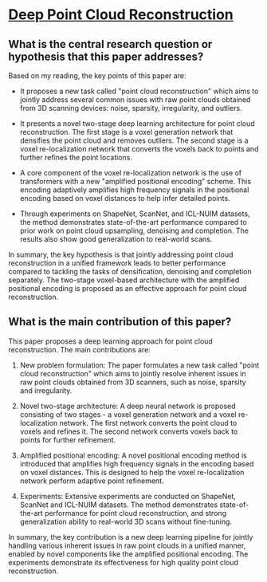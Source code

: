 # [Deep Point Cloud Reconstruction](https://arxiv.org/abs/2111.11704v2)

## What is the central research question or hypothesis that this paper addresses?

 Based on my reading, the key points of this paper are:

- It proposes a new task called "point cloud reconstruction" which aims to jointly address several common issues with raw point clouds obtained from 3D scanning devices: noise, sparsity, irregularity, and outliers. 

- It presents a novel two-stage deep learning architecture for point cloud reconstruction. The first stage is a voxel generation network that densifies the point cloud and removes outliers. The second stage is a voxel re-localization network that converts the voxels back to points and further refines the point locations.

- A core component of the voxel re-localization network is the use of transformers with a new "amplified positional encoding" scheme. This encoding adaptively amplifies high frequency signals in the positional encoding based on voxel distances to help infer detailed points.

- Through experiments on ShapeNet, ScanNet, and ICL-NUIM datasets, the method demonstrates state-of-the-art performance compared to prior work on point cloud upsampling, denoising and completion. The results also show good generalization to real-world scans.

In summary, the key hypothesis is that jointly addressing point cloud reconstruction in a unified framework leads to better performance compared to tackling the tasks of densification, denoising and completion separately. The two-stage voxel-based architecture with the amplified positional encoding is proposed as an effective approach for point cloud reconstruction.


## What is the main contribution of this paper?

 This paper proposes a deep learning approach for point cloud reconstruction. The main contributions are:

1. New problem formulation: The paper formulates a new task called "point cloud reconstruction" which aims to jointly resolve inherent issues in raw point clouds obtained from 3D scanners, such as noise, sparsity and irregularity. 

2. Novel two-stage architecture: A deep neural network is proposed consisting of two stages - a voxel generation network and a voxel re-localization network. The first network converts the point cloud to voxels and refines it. The second network converts voxels back to points for further refinement.

3. Amplified positional encoding: A novel positional encoding method is introduced that amplifies high frequency signals in the encoding based on voxel distances. This is designed to help the voxel re-localization network perform adaptive point refinement.

4. Experiments: Extensive experiments are conducted on ShapeNet, ScanNet and ICL-NUIM datasets. The method demonstrates state-of-the-art performance for point cloud reconstruction, and strong generalization ability to real-world 3D scans without fine-tuning.

In summary, the key contribution is a new deep learning pipeline for jointly handling various inherent issues in raw point clouds in a unified manner, enabled by novel components like the amplified positional encoding. The experiments demonstrate its effectiveness for high quality point cloud reconstruction.
